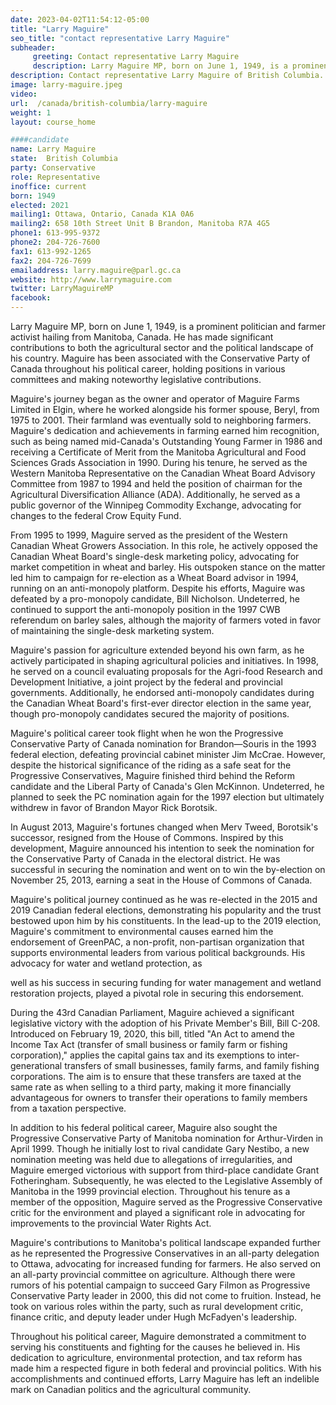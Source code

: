 ```yaml
---
date: 2023-04-02T11:54:12-05:00
title: "Larry Maguire"
seo_title: "contact representative Larry Maguire"
subheader:
     greeting: Contact representative Larry Maguire
     description: Larry Maguire MP, born on June 1, 1949, is a prominent politician and farmer activist hailing from Manitoba, Canada. He has made significant contributions to both the agricultural sector and the political landscape of his country. Maguire has been associated with the Conservative Party of Canada throughout his political career, holding positions in various committees and making noteworthy legislative contributions.
description: Contact representative Larry Maguire of British Columbia. Contact information for Larry Maguire includes email address, phone number, and mailing address.
image: larry-maguire.jpeg
video:
url:  /canada/british-columbia/larry-maguire
weight: 1
layout: course_home

####candidate
name: Larry Maguire
state:	British Columbia
party: Conservative
role: Representative
inoffice: current
born: 1949
elected: 2021
mailing1: Ottawa, Ontario, Canada K1A 0A6
mailing2: 658 10th Street Unit B Brandon, Manitoba R7A 4G5
phone1: 613-995-9372
phone2: 204-726-7600
fax1: 613-992-1265
fax2: 204-726-7699
emailaddress: larry.maguire@parl.gc.ca
website: http://www.larrymaguire.com
twitter: LarryMaguireMP
facebook:
---
```


Larry Maguire MP, born on June 1, 1949, is a prominent politician and farmer activist hailing from Manitoba, Canada. He has made significant contributions to both the agricultural sector and the political landscape of his country. Maguire has been associated with the Conservative Party of Canada throughout his political career, holding positions in various committees and making noteworthy legislative contributions.

Maguire's journey began as the owner and operator of Maguire Farms Limited in Elgin, where he worked alongside his former spouse, Beryl, from 1975 to 2001. Their farmland was eventually sold to neighboring farmers. Maguire's dedication and achievements in farming earned him recognition, such as being named mid-Canada's Outstanding Young Farmer in 1986 and receiving a Certificate of Merit from the Manitoba Agricultural and Food Sciences Grads Association in 1990. During his tenure, he served as the Western Manitoba Representative on the Canadian Wheat Board Advisory Committee from 1987 to 1994 and held the position of chairman for the Agricultural Diversification Alliance (ADA). Additionally, he served as a public governor of the Winnipeg Commodity Exchange, advocating for changes to the federal Crow Equity Fund.

From 1995 to 1999, Maguire served as the president of the Western Canadian Wheat Growers Association. In this role, he actively opposed the Canadian Wheat Board's single-desk marketing policy, advocating for market competition in wheat and barley. His outspoken stance on the matter led him to campaign for re-election as a Wheat Board advisor in 1994, running on an anti-monopoly platform. Despite his efforts, Maguire was defeated by a pro-monopoly candidate, Bill Nicholson. Undeterred, he continued to support the anti-monopoly position in the 1997 CWB referendum on barley sales, although the majority of farmers voted in favor of maintaining the single-desk marketing system.

Maguire's passion for agriculture extended beyond his own farm, as he actively participated in shaping agricultural policies and initiatives. In 1998, he served on a council evaluating proposals for the Agri-food Research and Development Initiative, a joint project by the federal and provincial governments. Additionally, he endorsed anti-monopoly candidates during the Canadian Wheat Board's first-ever director election in the same year, though pro-monopoly candidates secured the majority of positions.

Maguire's political career took flight when he won the Progressive Conservative Party of Canada nomination for Brandon—Souris in the 1993 federal election, defeating provincial cabinet minister Jim McCrae. However, despite the historical significance of the riding as a safe seat for the Progressive Conservatives, Maguire finished third behind the Reform candidate and the Liberal Party of Canada's Glen McKinnon. Undeterred, he planned to seek the PC nomination again for the 1997 election but ultimately withdrew in favor of Brandon Mayor Rick Borotsik.

In August 2013, Maguire's fortunes changed when Merv Tweed, Borotsik's successor, resigned from the House of Commons. Inspired by this development, Maguire announced his intention to seek the nomination for the Conservative Party of Canada in the electoral district. He was successful in securing the nomination and went on to win the by-election on November 25, 2013, earning a seat in the House of Commons of Canada.

Maguire's political journey continued as he was re-elected in the 2015 and 2019 Canadian federal elections, demonstrating his popularity and the trust bestowed upon him by his constituents. In the lead-up to the 2019 election, Maguire's commitment to environmental causes earned him the endorsement of GreenPAC, a non-profit, non-partisan organization that supports environmental leaders from various political backgrounds. His advocacy for water and wetland protection, as

 well as his success in securing funding for water management and wetland restoration projects, played a pivotal role in securing this endorsement.

During the 43rd Canadian Parliament, Maguire achieved a significant legislative victory with the adoption of his Private Member's Bill, Bill C-208. Introduced on February 19, 2020, this bill, titled "An Act to amend the Income Tax Act (transfer of small business or family farm or fishing corporation)," applies the capital gains tax and its exemptions to inter-generational transfers of small businesses, family farms, and family fishing corporations. The aim is to ensure that these transfers are taxed at the same rate as when selling to a third party, making it more financially advantageous for owners to transfer their operations to family members from a taxation perspective.

In addition to his federal political career, Maguire also sought the Progressive Conservative Party of Manitoba nomination for Arthur-Virden in April 1999. Though he initially lost to rival candidate Gary Nestibo, a new nomination meeting was held due to allegations of irregularities, and Maguire emerged victorious with support from third-place candidate Grant Fotheringham. Subsequently, he was elected to the Legislative Assembly of Manitoba in the 1999 provincial election. Throughout his tenure as a member of the opposition, Maguire served as the Progressive Conservative critic for the environment and played a significant role in advocating for improvements to the provincial Water Rights Act.

Maguire's contributions to Manitoba's political landscape expanded further as he represented the Progressive Conservatives in an all-party delegation to Ottawa, advocating for increased funding for farmers. He also served on an all-party provincial committee on agriculture. Although there were rumors of his potential campaign to succeed Gary Filmon as Progressive Conservative Party leader in 2000, this did not come to fruition. Instead, he took on various roles within the party, such as rural development critic, finance critic, and deputy leader under Hugh McFadyen's leadership.

Throughout his political career, Maguire demonstrated a commitment to serving his constituents and fighting for the causes he believed in. His dedication to agriculture, environmental protection, and tax reform has made him a respected figure in both federal and provincial politics. With his accomplishments and continued efforts, Larry Maguire has left an indelible mark on Canadian politics and the agricultural community.
